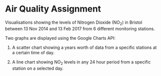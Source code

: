 # Air Quality Assignment

Visualisations showing the levels of Nitrogen Dioxide (NO<sub>2</sub>) in Bristol between 13 Nov 2014 and 13 Feb 2017 from 6 different monitoring stations.

Two graphs are displayed using the Google Charts API:

1. A scatter chart showing a years worth of data from a specific stations at a certain time of day.

2. A line chart showing NO<sub>2</sub> levels in any 24 hour period from a specific station on a selected day.